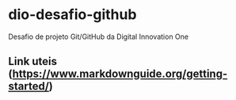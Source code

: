 # dio-desafio-github
Desafio de projeto Git/GitHub da Digital Innovation One 

## Link uteis (https://www.markdownguide.org/getting-started/)
